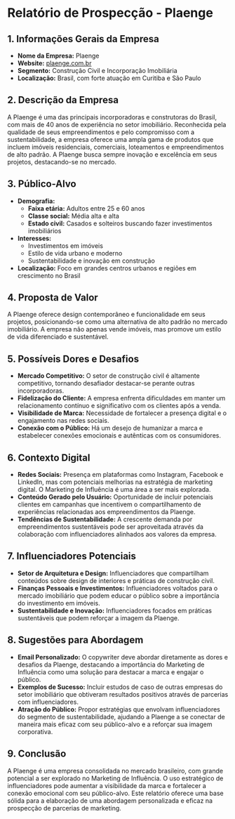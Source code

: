 # Relatório de Prospecção - Plaenge

## 1. Informações Gerais da Empresa
- **Nome da Empresa:** Plaenge
- **Website:** [plaenge.com.br](http://www.plaenge.com.br)
- **Segmento:** Construção Civil e Incorporação Imobiliária
- **Localização:** Brasil, com forte atuação em Curitiba e São Paulo

## 2. Descrição da Empresa
A Plaenge é uma das principais incorporadoras e construtoras do Brasil, com mais de 40 anos de experiência no setor imobiliário. Reconhecida pela qualidade de seus empreendimentos e pelo compromisso com a sustentabilidade, a empresa oferece uma ampla gama de produtos que incluem imóveis residenciais, comerciais, loteamentos e empreendimentos de alto padrão. A Plaenge busca sempre inovação e excelência em seus projetos, destacando-se no mercado.

## 3. Público-Alvo
- **Demografia:**
  - **Faixa etária:** Adultos entre 25 e 60 anos
  - **Classe social:** Média alta e alta
  - **Estado civil:** Casados e solteiros buscando fazer investimentos imobiliários
- **Interesses:**
  - Investimentos em imóveis
  - Estilo de vida urbano e moderno
  - Sustentabilidade e inovação em construção
- **Localização:** Foco em grandes centros urbanos e regiões em crescimento no Brasil

## 4. Proposta de Valor
A Plaenge oferece design contemporâneo e funcionalidade em seus projetos, posicionando-se como uma alternativa de alto padrão no mercado imobiliário. A empresa não apenas vende imóveis, mas promove um estilo de vida diferenciado e sustentável.

## 5. Possíveis Dores e Desafios
- **Mercado Competitivo:** O setor de construção civil é altamente competitivo, tornando desafiador destacar-se perante outras incorporadoras.
- **Fidelização do Cliente:** A empresa enfrenta dificuldades em manter um relacionamento contínuo e significativo com os clientes após a venda.
- **Visibilidade de Marca:** Necessidade de fortalecer a presença digital e o engajamento nas redes sociais.
- **Conexão com o Público:** Há um desejo de humanizar a marca e estabelecer conexões emocionais e autênticas com os consumidores.

## 6. Contexto Digital
- **Redes Sociais:** Presença em plataformas como Instagram, Facebook e LinkedIn, mas com potenciais melhorias na estratégia de marketing digital. O Marketing de Influência é uma área a ser mais explorada.
- **Conteúdo Gerado pelo Usuário:** Oportunidade de incluir potenciais clientes em campanhas que incentivem o compartilhamento de experiências relacionadas aos empreendimentos da Plaenge.
- **Tendências de Sustentabilidade:** A crescente demanda por empreendimentos sustentáveis pode ser aproveitada através da colaboração com influenciadores alinhados aos valores da empresa.

## 7. Influenciadores Potenciais
- **Setor de Arquitetura e Design:** Influenciadores que compartilham conteúdos sobre design de interiores e práticas de construção civil.
- **Finanças Pessoais e Investimentos:** Influenciadores voltados para o mercado imobiliário que podem educar o público sobre a importância do investimento em imóveis.
- **Sustentabilidade e Inovação:** Influenciadores focados em práticas sustentáveis que podem reforçar a imagem da Plaenge.

## 8. Sugestões para Abordagem
- **Email Personalizado:** O copywriter deve abordar diretamente as dores e desafios da Plaenge, destacando a importância do Marketing de Influência como uma solução para destacar a marca e engajar o público.
- **Exemplos de Sucesso:** Incluir estudos de caso de outras empresas do setor imobiliário que obtiveram resultados positivos através de parcerias com influenciadores.
- **Atração do Público:** Propor estratégias que envolvam influenciadores do segmento de sustentabilidade, ajudando a Plaenge a se conectar de maneira mais eficaz com seu público-alvo e a reforçar sua imagem corporativa.

## 9. Conclusão
A Plaenge é uma empresa consolidada no mercado brasileiro, com grande potencial a ser explorado no Marketing de Influência. O uso estratégico de influenciadores pode aumentar a visibilidade da marca e fortalecer a conexão emocional com seu público-alvo. Este relatório oferece uma base sólida para a elaboração de uma abordagem personalizada e eficaz na prospecção de parcerias de marketing.